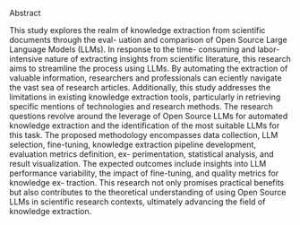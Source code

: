 Abstract

This study explores the realm of knowledge extraction from scientific documents through the eval- uation and comparison of Open Source Large Language Models (LLMs). In response to the time- consuming and labor-intensive nature of extracting insights from scientific literature, this research aims to streamline the process using LLMs. By automating the extraction of valuable information, researchers and professionals can e ciently navigate the vast sea of research articles. Additionally, this study addresses the limitations in existing knowledge extraction tools, particularly in retrieving specific mentions of technologies and research methods. The research questions revolve around the leverage of Open Source LLMs for automated knowledge extraction and the identification of the most suitable LLMs for this task. The proposed methodology encompasses data collection, LLM selection, fine-tuning, knowledge extraction pipeline development, evaluation metrics definition, ex- perimentation, statistical analysis, and result visualization. The expected outcomes include insights into LLM performance variability, the impact of fine-tuning, and quality metrics for knowledge ex- traction. This research not only promises practical benefits but also contributes to the theoretical understanding of using Open Source LLMs in scientific research contexts, ultimately advancing the field of knowledge extraction.
